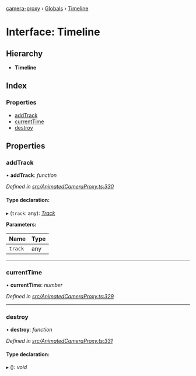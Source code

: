 [camera-proxy](../README.md) › [Globals](../globals.md) › [Timeline](timeline.md)

# Interface: Timeline

## Hierarchy

* **Timeline**

## Index

### Properties

* [addTrack](timeline.md#addtrack)
* [currentTime](timeline.md#currenttime)
* [destroy](timeline.md#destroy)

## Properties

###  addTrack

• **addTrack**: *function*

*Defined in [src/AnimatedCameraProxy.ts:330](https://github.com/alibaba/camera-proxy/blob/ce8c685/src/AnimatedCameraProxy.ts#L330)*

#### Type declaration:

▸ (`track`: any): *[Track](track.md)*

**Parameters:**

Name | Type |
------ | ------ |
`track` | any |

___

###  currentTime

• **currentTime**: *number*

*Defined in [src/AnimatedCameraProxy.ts:329](https://github.com/alibaba/camera-proxy/blob/ce8c685/src/AnimatedCameraProxy.ts#L329)*

___

###  destroy

• **destroy**: *function*

*Defined in [src/AnimatedCameraProxy.ts:331](https://github.com/alibaba/camera-proxy/blob/ce8c685/src/AnimatedCameraProxy.ts#L331)*

#### Type declaration:

▸ (): *void*
